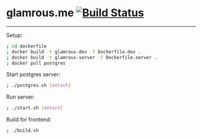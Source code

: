 # glamrous.me [![Build Status](https://travis-ci.org/DrewRomanyk/glamrous.me.svg?branch=master)](https://travis-ci.org/DrewRomanyk/glamrous.me)
---

Setup:

```bash
; cd dockerfile
; docker build -t glamrous-dev -f Dockerfile.dev .
; docker build -t glamrous-server -f Dockerfile.server .
; docker pull postgres
```

Start postgres server:
```bash
; ./postgres.sh [detach]
```

Run server:

```bash
; ./start.sh [detach]
```

Build for frontend:

```bash
; ./build.sh
```
